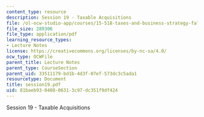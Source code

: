 ```yaml
---
content_type: resource
description: Session 19 - Taxable Acquisitions
file: /ol-ocw-studio-app/courses/15-518-taxes-and-business-strategy-fall-2002/81baeb93040806313c97dc351f9df424_session19.pdf
file_size: 289306
file_type: application/pdf
learning_resource_types:
- Lecture Notes
license: https://creativecommons.org/licenses/by-nc-sa/4.0/
ocw_type: OCWFile
parent_title: Lecture Notes
parent_type: CourseSection
parent_uid: 33511179-bd1b-4d3f-07ef-573dc3c5ada1
resourcetype: Document
title: session19.pdf
uid: 81baeb93-0408-0631-3c97-dc351f9df424
---
```

Session 19 - Taxable Acquisitions
